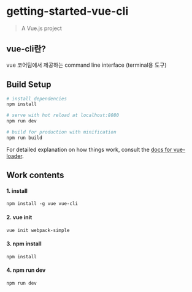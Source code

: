 # getting-started-vue-cli

> A Vue.js project

## vue-cli란?
vue 코어팀에서 제공하는 command line interface (terminal용 도구)

## Build Setup

``` bash
# install dependencies
npm install

# serve with hot reload at localhost:8080
npm run dev

# build for production with minification
npm run build
```

For detailed explanation on how things work, consult the [docs for vue-loader](http://vuejs.github.io/vue-loader).

## Work contents

#### 1. install
```angular2
npm install -g vue vue-cli
```

#### 2. vue init
```angular2
vue init webpack-simple
```    

#### 3. npm install
```angular2
npm install
```

#### 4. npm run dev
```angular2
npm run dev
```



